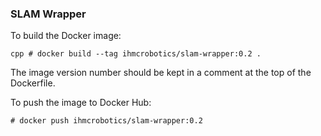 ### SLAM Wrapper

To build the Docker image:

```
cpp # docker build --tag ihmcrobotics/slam-wrapper:0.2 .
```

The image version number should be kept in a comment at the top of the Dockerfile.

To push the image to Docker Hub:

```
# docker push ihmcrobotics/slam-wrapper:0.2
```
